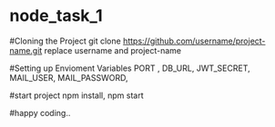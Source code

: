 # node_task_1

#Cloning the Project 
git clone https://github.com/username/project-name.git
replace username and project-name 

#Setting up Envioment Variables
PORT ,
DB_URL,
JWT_SECRET,
MAIL_USER,
MAIL_PASSWORD,

#start project
npm install,
npm start

#happy coding..
